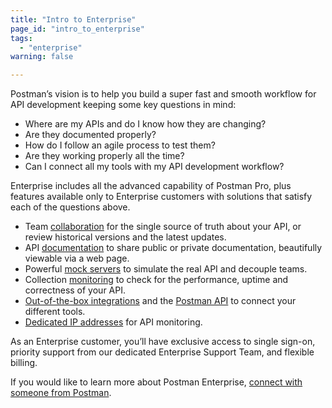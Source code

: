 ```yaml
---
title: "Intro to Enterprise"
page_id: "intro_to_enterprise"
tags: 
  - "enterprise"
warning: false

---
```


Postman’s vision is to help you build a super fast and smooth workflow for API development keeping some key questions in mind:

*   Where are my APIs and do I know how they are changing?
*   Are they documented properly?
*   How do I follow an agile process to test them?
*   Are they working properly all the time?
*   Can I connect all my tools with my API development workflow?

Enterprise includes all the advanced capability of Postman Pro, plus features available only to Enterprise customers with solutions that satisfy each of the questions above. 

*   Team [collaboration](/docs/postman/team_library/sharing) for the single source of truth about your API, or review historical versions and the latest updates.
*   API [documentation](/docs/postman/api_documentation/intro_to_api_documentation) to share public or private documentation, beautifully viewable via a web page.
*   Powerful [mock servers](/docs/postman/mock_servers) to simulate the real API and decouple teams.
*   Collection [monitoring](/docs/postman/monitors/intro_monitors) to check for the performance, uptime and correctness of your API.
*   [Out-of-the-box integrations](/docs/pro/integrations/intro_integrations) and the [Postman API](/docs/postman/postman_api/intro_api/) to connect your different tools.
*   [Dedicated IP addresses](/docs/postman/monitors/intro_monitors#monitoring-resources-in-multiple-regions) for API monitoring.

As an Enterprise customer, you’ll have exclusive access to single sign-on, priority support from our dedicated Enterprise Support Team, and flexible billing. 

If you would like to learn more about Postman Enterprise, [connect with someone from Postman](http://pages.getpostman.com/Enterprise-Sales_Contact-Us.html). 
